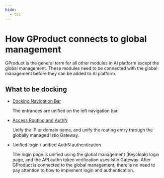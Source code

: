 ```yaml
---
hide:
  - toc
---
```


# How GProduct connects to global management

GProduct is the general term for all other modules in AI platform except the global management. These modules need to be connected with the global management before they can be added to AI platform.

## What to be docking

- [Docking Navigation Bar](./nav.md)

    The entrances are unified on the left navigation bar.

- [Access Routing and AuthN](route-auth.md)

    Unify the IP or domain name, and unify the routing entry through the globally managed Istio Gateway.

- Unified login / unified AuthN authentication

    The login page is unified using the global management (Keycloak) login page, and the API authn token verification uses Istio Gateway.
    After GProduct is connected to the global management, there is no need to pay attention to how to implement login and authentication.
